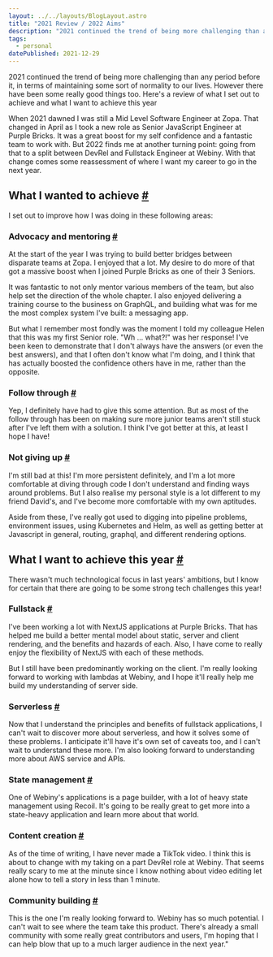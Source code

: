 ```yaml
---
layout: ../../layouts/BlogLayout.astro
title: "2021 Review / 2022 Aims"
description: "2021 continued the trend of being more challenging than any period before it, in terms of maintaining some sort of normality to our lives. However there have been some really good things too. Here's a review of what I set out to achieve and what I want to achieve this year"
tags: 
  - personal
datePublished: 2021-12-29
---
```

2021 continued the trend of being more challenging than any period before it, in terms of maintaining some sort of normality to our lives. However there have been some really good things too. Here's a review of what I set out to achieve and what I want to achieve this year

When 2021 dawned I was still a Mid Level Software Engineer at Zopa. That changed in April as I took a new role as Senior JavaScript Engineer at Purple Bricks. It was a great boost for my self confidence and a fantastic team to work with. But 2022 finds me at another turning point: going from that to a split between DevRel and Fullstack Engineer at Webiny. With that change comes some reassessment of where I want my career to go in the next year.

## What I wanted to achieve [#](https://deliciousreverie.co.uk/posts/2021-review-2022-aims/#what-i-wanted-to-achieve)

I set out to improve how I was doing in these following areas:

### Advocacy and mentoring [#](https://deliciousreverie.co.uk/posts/2021-review-2022-aims/#advocacy-and-mentoring)

At the start of the year I was trying to build better bridges between disparate teams at Zopa. I enjoyed that a lot. My desire to do more of that got a massive boost when I joined Purple Bricks as one of their 3 Seniors.

It was fantastic to not only mentor various members of the team, but also help set the direction of the whole chapter. I also enjoyed delivering a training course to the business on GraphQL, and building what was for me the most complex system I've built: a messaging app.

But what I remember most fondly was the moment I told my colleague Helen that this was my first Senior role. "Wh ... what?!" was her response! I've been keen to demonstrate that I don't always have the answers (or even the best answers), and that I often don't know what I'm doing, and I think that has actually boosted the confidence others have in me, rather than the opposite.

### Follow through [#](https://deliciousreverie.co.uk/posts/2021-review-2022-aims/#follow-through)

Yep, I definitely have had to give this some attention. But as most of the follow through has been on making sure more junior teams aren't still stuck after I've left them with a solution. I think I've got better at this, at least I hope I have!

### Not giving up [#](https://deliciousreverie.co.uk/posts/2021-review-2022-aims/#not-giving-up)

I'm still bad at this! I'm more persistent definitely, and I'm a lot more comfortable at diving through code I don't understand and finding ways around problems. But I also realise my personal style is a lot different to my friend David's, and I've become more comfortable with my own aptitudes.

Aside from these, I've really got used to digging into pipeline problems, environment issues, using Kubernetes and Helm, as well as getting better at Javascript in general, routing, graphql, and different rendering options.

## What I want to achieve this year [#](https://deliciousreverie.co.uk/posts/2021-review-2022-aims/#what-i-want-to-achieve-this-year)

There wasn't much technological focus in last years' ambitions, but I know for certain that there are going to be some strong tech challenges this year!

### Fullstack [#](https://deliciousreverie.co.uk/posts/2021-review-2022-aims/#fullstack)

I've been working a lot with NextJS applications at Purple Bricks. That has helped me build a better mental model about static, server and client rendering, and the benefits and hazards of each. Also, I have come to really enjoy the flexibility of NextJS with each of these methods.

But I still have been predominantly working on the client. I'm really looking forward to working with lambdas at Webiny, and I hope it'll really help me build my understanding of server side.

### Serverless [#](https://deliciousreverie.co.uk/posts/2021-review-2022-aims/#serverless)

Now that I understand the principles and benefits of fullstack applications, I can't wait to discover more about serverless, and how it solves some of these problems. I anticipate it'll have it's own set of caveats too, and I can't wait to understand these more. I'm also looking forward to understanding more about AWS service and APIs.

### State management [#](https://deliciousreverie.co.uk/posts/2021-review-2022-aims/#state-management)

One of Webiny's applications is a page builder, with a lot of heavy state management using Recoil. It's going to be really great to get more into a state-heavy application and learn more about that world.

### Content creation [#](https://deliciousreverie.co.uk/posts/2021-review-2022-aims/#content-creation)

As of the time of writing, I have never made a TikTok video. I think this is about to change with my taking on a part DevRel role at Webiny. That seems really scary to me at the minute since I know nothing about video editing let alone how to tell a story in less than 1 minute.

### Community building [#](https://deliciousreverie.co.uk/posts/2021-review-2022-aims/#community-building)

This is the one I'm really looking forward to. Webiny has so much potential. I can't wait to see where the team take this product. There's already a small community with some really great contributors and users, I'm hoping that I can help blow that up to a much larger audience in the next year."